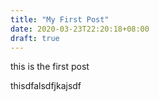 ```yaml
---
title: "My First Post"
date: 2020-03-23T22:20:18+08:00
draft: true
---
```


this is the first post

thisdfalsdfjkajsdf
